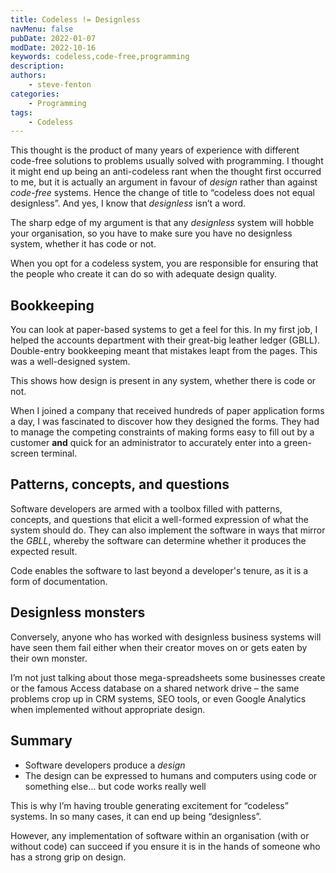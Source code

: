 ```yaml
---
title: Codeless != Designless
navMenu: false
pubDate: 2022-01-07
modDate: 2022-10-16
keywords: codeless,code-free,programming
description: 
authors:
    - steve-fenton
categories:
    - Programming
tags:
    - Codeless
---
```


This thought is the product of many years of experience with different code-free solutions to problems usually solved with programming. I thought it might end up being an anti-codeless rant when the thought first occurred to me, but it is actually an argument in favour of *design* rather than against *code-free* systems. Hence the change of title to “codeless does not equal designless”. And yes, I know that *designless* isn’t a word.

The sharp edge of my argument is that any _designless_ system will hobble your organisation, so you have to make sure you have no designless system, whether it has code or not.

When you opt for a codeless system, you are responsible for ensuring that the people who create it can do so with adequate design quality.

## Bookkeeping

You can look at paper-based systems to get a feel for this. In my first job, I helped the accounts department with their great-big leather ledger (GBLL). Double-entry bookkeeping meant that mistakes leapt from the pages. This was a well-designed system.

This shows how design is present in any system, whether there is code or not.

When I joined a company that received hundreds of paper application forms a day, I was fascinated to discover how they designed the forms. They had to manage the competing constraints of making forms easy to fill out by a customer **and** quick for an administrator to accurately enter into a green-screen terminal.

## Patterns, concepts, and questions

Software developers are armed with a toolbox filled with patterns, concepts, and questions that elicit a well-formed expression of what the system should do. They can also implement the software in ways that mirror the *GBLL*, whereby the software can determine whether it produces the expected result.

Code enables the software to last beyond a developer's tenure, as it is a form of documentation.

## Designless monsters

Conversely, anyone who has worked with designless business systems will have seen them fail either when their creator moves on or gets eaten by their own monster.

I’m not just talking about those mega-spreadsheets some businesses create or the famous Access database on a shared network drive – the same problems crop up in CRM systems, SEO tools, or even Google Analytics when implemented without appropriate design.

## Summary

- Software developers produce a *design*
- The design can be expressed to humans and computers using code or something else… but code works really well

This is why I’m having trouble generating excitement for “codeless” systems. In so many cases, it can end up being “designless”.

However, any implementation of software within an organisation (with or without code) can succeed if you ensure it is in the hands of someone who has a strong grip on design.